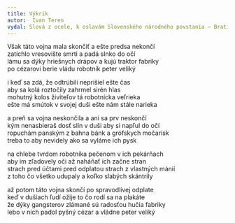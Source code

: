 ```yaml
---
title: Výkrik
autor:  Ivan Teren
vydal: Slová z ocele, k oslavám Slovenského národného povstania – Bratislava, Práca, 1948
---
```



Však táto vojna mala skončiť a ešte predsa nekončí  
zatíchlo vresovište smrti a padá slnko do očí   
lámu sa dýky hriešnych drápov a kujú traktor fabriky  
po cézarovi berie vládu robotník peter veliký

i keď sa zdá, že odtrúbili neprišiel ešte čas   
aby sa kolá roztočily zahrmel sirén hlas  
mohutný kolos živiteľov tá robotnícka veľrieka   
ešte má smútok v svojej duši ešte nám stále narieka

a preň sa vojna neskončila a ani sa prv neskončí   
kým nenasbieraš dosť slín v duši aby si napľul do očí   
ropuchám panským z bahna bánk a grófskych močarísk   
treba to aby nevidely ako sa vyláme ich pysk

na chlebe tvrdom robotníka pečenom v ich pekárňach  
aby im zľadovely oči až naháňať ich začne stran    
strach pred účtami pred odplatou strach z vlastných mánií   
z toho čo všetko udupaly a koľko slabých skántrily

až potom táto vojna skončí po spravodlivej odplate  
keď v dušiach ľudí ožije to čo rodí sa na plakáte   
že dýky gangsterov zlámané sú radosťou hučia fabriky   
lebo v nich padol pyšný cézar a vládne peter veliký
